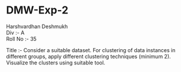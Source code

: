 # DMW-Exp-2

Harshvardhan Deshmukh<br>
Div :- A<br>
Roll No :- 35<br>

Title :- Consider a suitable dataset. For clustering of data instances in different groups, apply different clustering techniques (minimum 2). Visualize the clusters using suitable tool.
